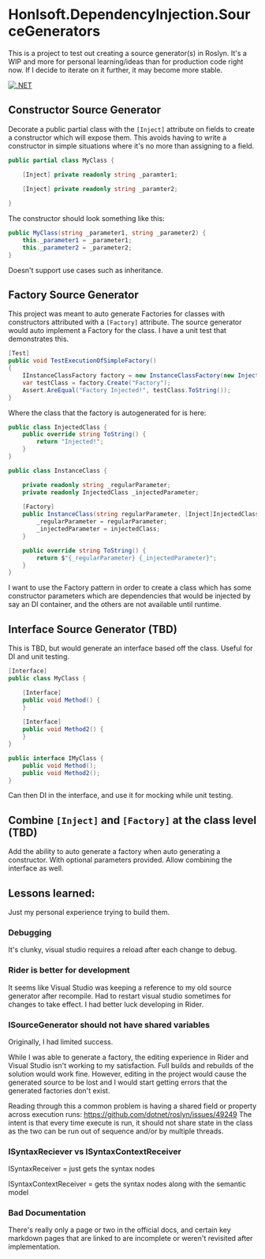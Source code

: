 ﻿# Honlsoft.DependencyInjection.SourceGenerators

This is a project to test out creating a source generator(s) in Roslyn.
It's a WIP and more for personal learning/ideas than for production code right now.
If I decide to iterate on it further, it may become more stable.

[![.NET](https://github.com/jerhon/hs-dependency-injection-source-generators/actions/workflows/dotnet.yml/badge.svg?branch=main)](https://github.com/jerhon/hs-dependency-injection-source-generators/actions/workflows/dotnet.yml)

## Constructor Source Generator

Decorate a public partial class with the `[Inject]` attribute on fields to create a constructor which will expose them.
This avoids having to write a constructor in simple situations where it's no more than assigning to a field.

```csharp
public partial class MyClass {

    [Inject] private readonly string _paramter1;
    
    [Inject] private readonly string _paramter2;

}
```

The constructor should look something like this:

```csharp
public MyClass(string _parameter1, string _parameter2) {
    this._parameter1 = _parameter1;
    this._parameter2 = _parameter2;
}
```

Doesn't support use cases such as inheritance.

## Factory Source Generator

This project was meant to auto generate Factories for classes with constructors attributed with a `[Factory]` attribute.
The source generator would auto implement a Factory for the class.
I have a unit test that demonstrates this.

```csharp
[Test]
public void TestExecutionOfSimpleFactory() 
{
    IInstanceClassFactory factory = new InstanceClassFactory(new InjectedClass());
    var testClass = factory.Create("Factory");
    Assert.AreEqual("Factory Injected!", testClass.ToString());
}
```

Where the class that the factory is autogenerated for is here:

```csharp
public class InjectedClass {
    public override string ToString() {
        return "Injected!";
    }
}

public class InstanceClass {

    private readonly string _regularParameter;
    private readonly InjectedClass _injectedParameter;
    
    [Factory]
    public InstanceClass(string regularParameter, [Inject]InjectedClass injectedClass) {
        _regularParameter = regularParameter;
        _injectedParameter = injectedClass;
    }

    public override string ToString() {
        return $"{_regularParameter} {_injectedParameter}";
    }
}
```

I want to use the Factory pattern in order to create a class which has some constructor parameters which are dependencies that would be injected by say an DI container, and the others are not available until runtime.


## Interface Source Generator (TBD)

This is TBD, but would generate an interface based off the class.  Useful for DI and unit testing.

```csharp
[Interface]
public class MyClass {

    [Interface]
    public void Method() {
    }
    
    [Interface]
    public void Method2() {
    }
}
```


```csharp
public interface IMyClass {
    public void Method();
    public void Method2();
}
```

Can then DI in the interface, and use it for mocking while unit testing.

## Combine `[Inject]` and `[Factory]` at the class level (TBD)

Add the ability to auto generate a factory when auto generating a constructor.
With optional parameters provided.  Allow combining the interface as well.


## Lessons learned:

Just my personal experience trying to build them.

### Debugging

It's clunky, visual studio requires a reload after each change to debug.

### Rider is better for development

It seems like Visual Studio was keeping a reference to my old source generator after recompile.
Had to restart visual studio sometimes for changes to take effect.
I had better luck developing in Rider.

### ISourceGenerator should not have shared variables

Originally, I had limited success.

While I was able to generate a factory, the editing experience in Rider and Visual Studio isn't working to my satisfaction.
Full builds and rebuilds of the solution would work fine.  However, editing in the project would cause the generated source to be lost and I would start getting errors that the generated factories don't exist.

Reading through this a common problem is having a shared field or property across execution runs: https://github.com/dotnet/roslyn/issues/49249
The intent is that every time execute is run, it should not share state in the class as the two can be run out of sequence and/or by multiple threads.

### ISyntaxReciever vs ISyntaxContextReceiver

ISyntaxReceiver = just gets the syntax nodes

ISyntaxContextReceiver = gets the syntax nodes along with the semantic model

### Bad Documentation

There's really only a page or two in the official docs, and certain key  markdown pages that are linked to are incomplete or weren't revisited after implementation.
